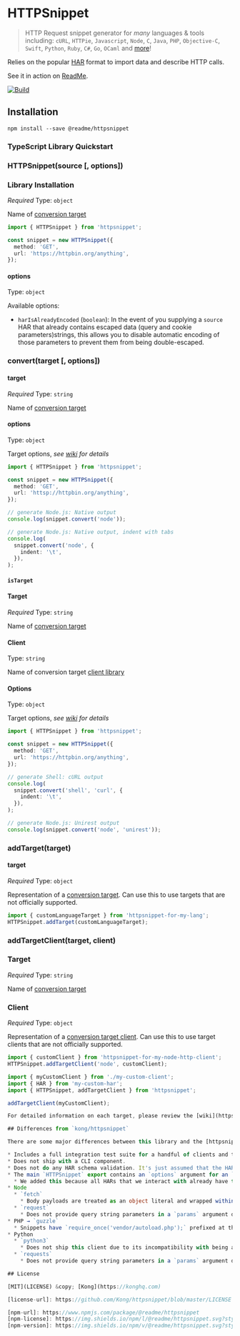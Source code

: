 # HTTPSnippet

> HTTP Request snippet generator for _many_ languages & tools including: `cURL`, `HTTPie`, `Javascript`, `Node`, `C`, `Java`, `PHP`, `Objective-C`, `Swift`, `Python`, `Ruby`, `C#`, `Go`, `OCaml` and [more](https://github.com/Kong/httpsnippet/wiki/Targets)!

Relies on the popular [HAR](http://www.softwareishard.com/blog/har-12-spec/#request) format to import data and describe HTTP calls.

See it in action on [ReadMe](https://docs.readme.com/reference/getopenroles).

[![Build](https://github.com/readmeio/httpsnippet/workflows/CI/badge.svg)](https://github.com/readmeio/httpsnippet)

## Installation

```shell
npm install --save @readme/httpsnippet
```

### TypeScript Library Quickstart

### HTTPSnippet(source [, options])

### Library Installation

_Required_ Type: `object`

Name of [conversion target](https://github.com/Kong/httpsnippet/wiki/Targets)

```ts
import { HTTPSnippet } from 'httpsnippet';

const snippet = new HTTPSnippet({
  method: 'GET',
  url: 'https://httpbin.org/anything',
});
```

#### options

Type: `object`

Available options:

* `harIsAlreadyEncoded` (`boolean`): In the event of you supplying a `source` HAR that already contains escaped data (query and cookie parameters)strings, this allows you to disable automatic encoding of those parameters to prevent them from being double-escaped.

### convert(target [, options])

#### target

_Required_ Type: `string`

Name of [conversion target](https://github.com/Kong/httpsnippet/wiki/Targets)

#### options

Type: `object`

Target options, _see [wiki](https://github.com/Kong/httpsnippet/wiki/Targets) for details_

```ts
import { HTTPSnippet } from 'httpsnippet';

const snippet = new HTTPSnippet({
  method: 'GET',
  url: 'httsp://httpbin.org/anything',
});

// generate Node.js: Native output
console.log(snippet.convert('node'));

// generate Node.js: Native output, indent with tabs
console.log(
  snippet.convert('node', {
    indent: '\t',
  }),
);
```

#### `isTarget`

#### Target

_Required_ Type: `string`

Name of [conversion target](https://github.com/Kong/httpsnippet/wiki/Targets)

#### Client

Type: `string`

Name of conversion target [client library](https://github.com/Kong/httpsnippet/wiki/Targets)

#### Options

Type: `object`

Target options, _see [wiki](https://github.com/Kong/httpsnippet/wiki/Targets) for details_

```ts
import { HTTPSnippet } from 'httpsnippet';

const snippet = new HTTPSnippet({
  method: 'GET',
  url: 'https://httpbin.org/anything',
});

// generate Shell: cURL output
console.log(
  snippet.convert('shell', 'curl', {
    indent: '\t',
  }),
);

// generate Node.js: Unirest output
console.log(snippet.convert('node', 'unirest'));
```

### addTarget(target)

#### target

_Required_ Type: `object`

Representation of a [conversion target](https://github.com/Kong/httpsnippet/wiki/Creating-Targets). Can use this to use targets that are not officially supported.

```ts
import { customLanguageTarget } from 'httpsnippet-for-my-lang';
HTTPSnippet.addTarget(customLanguageTarget);
```

### addTargetClient(target, client)

### Target

_Required_ Type: `string`

Name of [conversion target](https://github.com/Kong/httpsnippet/wiki/Targets)

### Client

_Required_ Type: `object`

Representation of a [conversion target client](https://github.com/Kong/httpsnippet/wiki/Creating-Targets). Can use this to use target clients that are not officially supported.

```ts
import { customClient } from 'httpsnippet-for-my-node-http-client';
HTTPSnippet.addTargetClient('node', customClient);
```

```ts
import { myCustomClient } from './my-custom-client';
import { HAR } from 'my-custom-har';
import { HTTPSnippet, addTargetClient } from 'httpsnippet';

addTargetClient(myCustomClient);

For detailed information on each target, please review the [wiki](https://github.com/Kong/httpsnippet/wiki).

## Differences from `kong/httpsnippet`

There are some major differences between this library and the [httpsnippet](https://github.com/Kong/httpsnippet) upstream:

* Includes a full integration test suite for a handful of clients and targets.
* Does not ship with a CLI component.
* Does not do any HAR schema validation. It's just assumed that the HAR you're supplying to the library is already valid.
* The main `HTTPSnippet` export contains an `options` argument for an `harIsAlreadyEncoded` option for disabling [escaping](https://developer.mozilla.org/en-US/docs/Web/JavaScript/Reference/Global_Objects/encodeURIComponent) of cookies and query strings in URLs.
  * We added this because all HARs that we interact with already have this data escaped and this option prevents them from being double encoded, thus corrupting the data.
* Node
  * `fetch`
    * Body payloads are treated as an object literal and wrapped within `JSON.stringify()`. We do this to keep those targets looking nicer with those kinds of payloads. This also applies to the JS `fetch` target as wel.
  * `request`
    * Does not provide query string parameters in a `params` argument due to complexities with query encoding.
* PHP → `guzzle`
  * Snippets have `require_once('vendor/autoload.php');` prefixed at the top.
* Python
  * `python3`
    * Does not ship this client due to its incompatibility with being able to support file uploads.
  * `requests`
    * Does not provide query string parameters in a `params` argument due to complexities with query encoding.

## License

[MIT](LICENSE) &copy; [Kong](https://konghq.com)

[license-url]: https://github.com/Kong/httpsnippet/blob/master/LICENSE

[npm-url]: https://www.npmjs.com/package/@readme/httpsnippet
[npm-license]: https://img.shields.io/npm/l/@readme/httpsnippet.svg?style=flat-square
[npm-version]: https://img.shields.io/npm/v/@readme/httpsnippet.svg?style=flat-square
